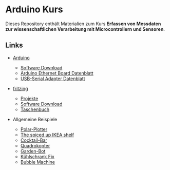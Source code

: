 # Arduino Kurs

Dieses Repository enthält Materialien zum Kurs
**Erfassen von Messdaten zur wissenschaftlichen Verarbeitung mit
Microcontrollern und Sensoren**.

## Links

- [Arduino](http://arduino.cc)
    - [Software Download](http://arduino.cc/en/Main/Software)
    - [Arduino Ethernet Board Datenblatt](http://arduino.cc/en/Main/ArduinoBoardEthernet)
    - [USB-Serial Adapter Datenblatt](http://arduino.cc/en/Main/USBSerial)

- [fritzing](http://fritzing.org/)
    - [Projekte](http://fritzing.org/projects/)
    - [Software Download](http://fritzing.org/download/)
    - [Taschenbuch](http://shop.fritzing.org/collections/books/products/einfuhrung-in-den-kreativen-umgang-mit-elektronik)

- Allgemeine Beispiele
    - [Polar-Plotter](http://roxen.github.io/polar-plotter/)
    - [The spiced up IKEA shelf](http://neophob.com/2012/08/expeditinvaders-the-spiced-up-ikea-shelf/)
    - [Cocktail-Bar](http://www.theinebriator.com/)
    - [Quadrokopter](http://aeroquad.com)
    - [Garden-Bot](http://gardenbot.org/)
    - [Kühlschrank Fix](https://github.com/flosse/arduinoFridge)
    - [Bubble Machine](http://www.instructables.com/id/Bubblesteen-Bubble-Machine/)
